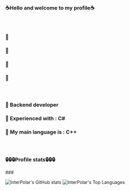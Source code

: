 ### ☕Hello and welcome to my profile☕

### ‎ 
### 🤠
### 👔‎ 
### 👖‎ 
### 👞‎ 
### ‎ 

### 🧨 Backend developer
### 🧨 Experienced with : C#
### 🧨 My main language is : C++
### ‎ 


### 🔒🔒🔒Profile stats🔒🔒🔒
###‎ ‎ 

![InterPolar's GitHub stats](https://github-readme-stats.vercel.app/api?username=BruhDevel&theme=dracula) ![InterPolar's Top Languages](https://github-readme-stats.vercel.app/api/top-langs/?username=BruhDevel&theme=dracula)
